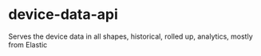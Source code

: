 # device-data-api
Serves the device data in all shapes, historical, rolled up, analytics, mostly from Elastic

